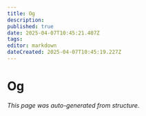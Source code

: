 ```yaml
---
title: Og
description: 
published: true
date: 2025-04-07T10:45:21.407Z
tags: 
editor: markdown
dateCreated: 2025-04-07T10:45:19.227Z
---
```


# Og

*This page was auto-generated from structure.*